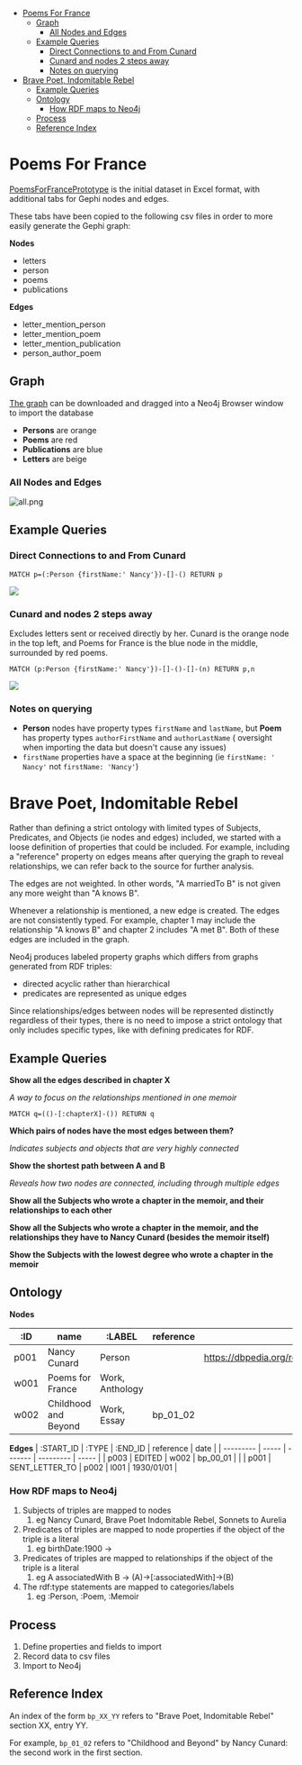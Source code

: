 - [Poems For France](#poems-for-france)
  - [Graph](#graph)
    - [All Nodes and Edges](#all-nodes-and-edges)
  - [Example Queries](#example-queries)
    - [Direct Connections to and From Cunard](#direct-connections-to-and-from-cunard)
    - [Cunard and nodes 2 steps away](#cunard-and-nodes-2-steps-away)
    - [Notes on querying](#notes-on-querying)
- [Brave Poet, Indomitable Rebel](#brave-poet-indomitable-rebel)
  - [Example Queries](#example-queries-1)
  - [Ontology](#ontology)
    - [How RDF maps to Neo4j](#how-rdf-maps-to-neo4j)
  - [Process](#process)
  - [Reference Index](#reference-index)

# Poems For France

[PoemsForFrancePrototype](poems-for-france/0PoemsForFrancePrototype.xlsx) is the initial dataset in Excel format, with additional tabs for Gephi nodes and edges.

These tabs have been copied to the following csv files in order to more easily generate the Gephi graph:

**Nodes**
- letters
- person
- poems
- publications

**Edges**
- letter_mention_person
- letter_mention_poem
- letter_mention_publication
- person_author_poem

## Graph

[The graph](poems-for-france/all-plain-p4f.cypher) can be downloaded and dragged into a Neo4j Browser window to import the database

- **Persons** are orange
- **Poems** are red
- **Publications** are blue
- **Letters** are beige

### All Nodes and Edges
![all.png](poems-for-france/all.png)

## Example Queries

### Direct Connections to and From Cunard
```neo4j
MATCH p=(:Person {firstName:' Nancy'})-[]-() RETURN p
```

![](poems-for-france/Nancy1.png)

### Cunard and nodes 2 steps away
Excludes letters sent or received directly by her. Cunard is the orange node in the top left, and Poems for France is the blue node in the middle, surrounded by red poems.

```neo4j
MATCH (p:Person {firstName:' Nancy'})-[]-()-[]-(n) RETURN p,n
```

![](poems-for-france/Nancy2.png)


### Notes on querying
- **Person** nodes have property types `firstName` and `lastName`, but **Poem** has property types `authorFirstName` and `authorLastName` ( oversight when importing the data but doesn't cause any issues)
- `firstName` properties have a space at the beginning (ie `firstName: ' Nancy'` not `firstName: 'Nancy'`)

# Brave Poet, Indomitable Rebel

Rather than defining a strict ontology with limited types of Subjects, Predicates, and Objects (ie nodes and edges) included, we started with a loose definition of properties that could be included. For example, including a "reference" property on edges means after querying the graph to reveal relationships, we can refer back to the source for further analysis.

The edges are not weighted. In other words, "A marriedTo B" is not given any more weight than "A knows B". 

Whenever a relationship is mentioned, a new edge is created. The edges are not consistently typed. For example, chapter 1 may include the relationship "A knows B" and chapter 2 includes "A met B". Both of these edges are included in the graph. 

Neo4j produces labeled property graphs which differs from graphs generated from RDF triples:
- directed acyclic rather than hierarchical
- predicates are represented as unique edges

Since relationships/edges between nodes will be represented distinctly regardless of their types, there is no need to impose a strict ontology that only includes specific types, like with defining predicates for RDF.

## Example Queries

**Show all the edges described in chapter X**

_A way to focus on the relationships mentioned in one memoir_
```neo4j
MATCH q=(()-[:chapterX]-()) RETURN q
```

**Which pairs of nodes have the most edges between them?**

_Indicates subjects and objects that are very highly connected_

**Show the shortest path between A and B**

_Reveals how two nodes are connected, including through multiple edges_

**Show all the Subjects who wrote a chapter in the memoir, and their relationships to each other**

**Show all the Subjects who wrote a chapter in the memoir, and the relationships they have to Nancy Cunard (besides the memoir itself)**

**Show the Subjects with the lowest degree who wrote a chapter in the memoir**

## Ontology

**Nodes**

| :ID | name | :LABEL |  reference | uri |
| --- | ---- | ------ | ---------- | --- |
| p001 | Nancy Cunard | Person | | https://dbpedia.org/resource/Nancy_Clara_Cunard |
| w001 | Poems for France | Work, Anthology | | |
| w002 | Childhood and Beyond | Work, Essay | bp_01_02 | |

**Edges**
| :START_ID | :TYPE | :END_ID | reference | date |
| --------- | ----- | ------- | --------- | ----- |
| p003 | EDITED | w002 | bp_00_01 | |
| p001 | SENT_LETTER_TO | p002 | l001 | 1930/01/01 |

### How RDF maps to Neo4j
1. Subjects of triples are mapped to nodes
   1. eg Nancy Cunard, Brave Poet Indomitable Rebel, Sonnets to Aurelia
2. Predicates of triples are mapped to node properties if the object of the triple is a literal
   1. eg birthDate:1900 -> 
3. Predicates of triples are mapped to relationships if the object of the triple is a literal
   1. eg A associatedWith B -> (A)->[:associatedWith]->(B)
4. The rdf:type statements are mapped to categories/labels
   1. eg :Person, :Poem, :Memoir

## Process
1. Define properties and fields to import
2. Record data to csv files
3. Import to Neo4j

## Reference Index

An index of the form `bp_XX_YY` refers to "Brave Poet, Indomitable Rebel" section XX, entry YY.

For example, `bp_01_02` refers to "Childhood and Beyond" by Nancy Cunard: the second work in the first section.

